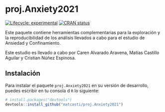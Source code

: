 
<!-- README.md is generated from README.Rmd. Please edit that file -->

# proj.Anxiety2021

<!-- badges: start -->

[![Lifecycle:
experimental](https://img.shields.io/badge/lifecycle-experimental-orange.svg)](https://lifecycle.r-lib.org/articles/stages.html#experimental)
[![CRAN
status](https://www.r-pkg.org/badges/version/proj.Anxiety2021)](https://CRAN.R-project.org/package=proj.Anxiety2021)
<!-- badges: end -->

Este paquete contiene herramientas complementarias para la exploración y
la reproducibilidad de los análisis llevados a cabo para el estudio de
Ansiedad y Confinamiento.

Este estudio es llevado a cabo por Caren Alvarado Aravena, Matías
Castillo Aguilar y Cristian Núñez Espinosa.

## Instalación

Para instalar el paquete `proj.Anxiety2021` en su versión de desarrollo,
puedes escribir en tu consola d `R` lo siguiente:

``` r
# install.packages("devtools")
devtools::install_github("matcasti/proj.Anxiety2021")
```
